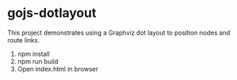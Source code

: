 # gojs-dotlayout

This project demonstrates using a Graphviz dot layout to position nodes and route links.

1) npm install
2) npm run build
3) Open index.html in browser
